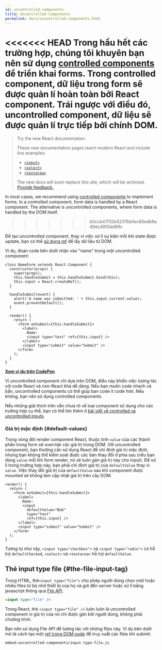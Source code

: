 ```yaml
---
id: uncontrolled-components
title: Uncontrolled Components
permalink: docs/uncontrolled-components.html
---
```


<<<<<<< HEAD
Trong hầu hết các trường hợp, chúng tôi khuyên bạn nên sử dụng [controlled components](/docs/forms.html#controlled-components) để triển khai forms. Trong controlled component, dữ liệu trong form sẽ được quản lí hoàn toàn bởi React component. Trái ngược với điều đó, uncontrolled component, dữ liệu sẽ được quản lí trực tiếp bởi chính DOM.
=======
> Try the new React documentation.
> 
> These new documentation pages teach modern React and include live examples:
>
> - [`<input>`](https://beta.reactjs.org/reference/react-dom/components/input)
> - [`<select>`](https://beta.reactjs.org/reference/react-dom/components/select)
> - [`<textarea>`](https://beta.reactjs.org/reference/react-dom/components/textarea)
>
> The new docs will soon replace this site, which will be archived. [Provide feedback.](https://github.com/reactjs/reactjs.org/issues/3308)

In most cases, we recommend using [controlled components](/docs/forms.html#controlled-components) to implement forms. In a controlled component, form data is handled by a React component. The alternative is uncontrolled components, where form data is handled by the DOM itself.
>>>>>>> b0ccb47f33e52315b0ec65edb9a49dc4910dd99c

Để tạo uncontrolled component, thay vì việc xử lí sự kiện mỗi khi state được update, bạn có thể [sử dụng ref](/docs/refs-and-the-dom.html) để lấy dữ liệu từ DOM.

Ví dụ, đoạn code bên dưới nhận vào "name" trong một uncontrolled component:

```javascript{5,9,18}
class NameForm extends React.Component {
  constructor(props) {
    super(props);
    this.handleSubmit = this.handleSubmit.bind(this);
    this.input = React.createRef();
  }

  handleSubmit(event) {
    alert('A name was submitted: ' + this.input.current.value);
    event.preventDefault();
  }

  render() {
    return (
      <form onSubmit={this.handleSubmit}>
        <label>
          Name:
          <input type="text" ref={this.input} />
        </label>
        <input type="submit" value="Submit" />
      </form>
    );
  }
}
```

[**Xem ví dụ trên CodePen**](https://codepen.io/gaearon/pen/WooRWa?editors=0010)

Vì uncontrolled component chỉ dựa trên DOM, điều này khiến việc tương tác với code React và non-React khá dễ dàng. Nếu bạn muốn code nhanh và bẩn, uncontrolled components có thể giúp bạn code ít code hơn. Nếu không, bạn nên sử dụng controlled components.

Nếu những giải thích trên vẫn chưa rõ về loại component sử dụng cho các trường hợp cụ thể, bạn có thể tìm thêm ở [bài viết về controlled và uncontrolled inputs](https://goshakkk.name/controlled-vs-uncontrolled-inputs-react/).

### Giá trị mặc định {#default-values}

Trong vòng đời render component React, thuộc tính `value` của các thành phần trong form sẽ override các giá trị trong DOM. Với uncontrolled component, bạn thường cần sử dụng React để chỉ định giá trị mặc định, nhưng bạn không thể kiểm soát được các bản thay đổi ở phía sau (nếu bạn dùng `value` mỗi khi form render, nó sẽ luôn gán giá trị này cho input). Để xử lí trong trường hợp này, bạn phải chỉ định giá trị của `defaultValue` thay vì `value`. Việc thay đổi giá trị của `defaultValue` sau khi component được mounted sẽ không làm cập nhật giá trị trên cây DOM.

```javascript{7}
render() {
  return (
    <form onSubmit={this.handleSubmit}>
      <label>
        Name:
        <input
          defaultValue="Bob"
          type="text"
          ref={this.input} />
      </label>
      <input type="submit" value="Submit" />
    </form>
  );
}
```

Tương tự như vậy, `<input type="checkbox">` và `<input type="radio">` có hỗ trợ `defaultChecked`, `<select>` và `<textarea>` hỗ trợ `defaultValue`.

## Thẻ input type file  {#the-file-input-tag}

Trong HTML, thẻ`<input type="file">` cho phép người dùng chọn một hoặc nhiều files từ bộ nhớ thiết bị của họ và gửi đến server hoặc xử lí bằng javascript thông qua [File API](https://developer.mozilla.org/en-US/docs/Web/API/File/Using_files_from_web_applications).

```html
<input type="file" />
```

Trong React, thẻ `<input type="file" />` luôn luôn là uncontrolled component vì giá trị của nó chỉ được gán bởi người dùng, không phải chương trình. 

Bạn nên sử dụng File API để tương tác với những files này. Ví dụ bên dưới mô tả cách tạo một [ref trong DOM node](/docs/refs-and-the-dom.html) để truy xuất các files khi submit:

`embed:uncontrolled-components/input-type-file.js`

[](codepen://uncontrolled-components/input-type-file)


